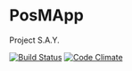 PosMApp
=======

Project S.A.Y.

[![Build Status](https://travis-ci.org/Tsukuba-SAY/PosMAppBuild.svg?branch=develop)](https://travis-ci.org/Tsukuba-SAY/PosMAppBuild/)
[![Code Climate](https://codeclimate.com/github/Tsukuba-SAY/PosMAppBuild/badges/gpa.svg)](https://codeclimate.com/github/Tsukuba-SAY/PosMAppBuild)
